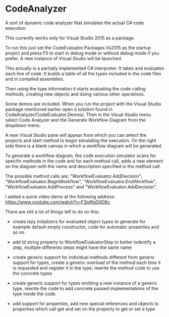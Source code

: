 # CodeAnalyzer
A sort of dynamic code analyzer that simulates the actual C# code execution

This currently works only for Visual Studio 2015 as a package. 

To run this just set the CodeEvaluator.Packages.Vs2015 as the startup project and press F5 to start in debug mode or without debug mode if you prefer. A new instance of Visual Studio will be launched.

This actually is a partially implemented C# interpreter. It takes and evaluates each line of code. It builds a table of all the types included in the code files and in compiled assemblies.

Then using the type information it starts evaluating the code calling methods, creating new objects and doing various other operations.

Some demos are included. When you run the project with the Visual Studio package mentioned earlier open a solution found in CodeAnalyzer/CodeEvaluator.Demos/. Then in the Visual Studio menu select Code Analyzer and the Generate Workflow Diagram from the dropdown menu.

A new Visual Studio pane will appear from which you can select the projects and start method to begin simulating the execution. On the right side there is a blank canvas in which a workflow diagram will be generated. 

To generate a workflow diagram, the code execution simulator scans for specific methods in the code and for each method call, adds a new element on the diagram with the name and description specified in the method call.

The possible method calls are: "WorkflowEvaluator.AddDecision", "WorkflowEvaluator.BeginWorkflow", "WorkflowEvaluator.EndWorkflow", "WorkflowEvaluator.AddProcess" and "WorkflowEvaluator.AddDecision".

I added a quick video demo at the following address: https://www.youtube.com/watch?v=F3pjRgD0D6c

There are still a lot of things left to do on this:

- create lazy initializers for evaluated object types to generate for example default empty constructor, code for automatic properties and so on

- add Id string property to WorkflowEvaluatorStep to better indentify a step, multiple differents steps might have the same name

- create generic support for individual methods different from generic support for types, create a generic overload of the method each time it is requested and register it in the type, rewrite the method code to use the concrete types

- create generic support for types emitting a new instance of a generic type, rewrite the code to add concrete passed implementations of the type inside the code

- add support for properties, add new special references and objects to properties which call get and set on the property to get or set a type
